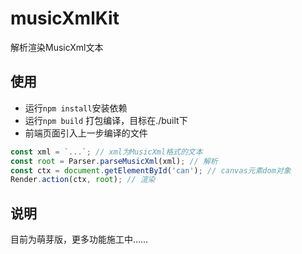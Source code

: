# musicXmlKit
解析渲染MusicXml文本

## 使用
* 运行`npm install`安装依赖
* 运行`npm build` 打包编译，目标在./built下
* 前端页面引入上一步编译的文件
```javascript
const xml = `...`; // xml为MusicXml格式的文本
const root = Parser.parseMusicXml(xml); // 解析
const ctx = document.getElementById('can'); // canvas元素dom对象
Render.action(ctx, root); // 渲染
```
## 说明
目前为萌芽版，更多功能施工中……
